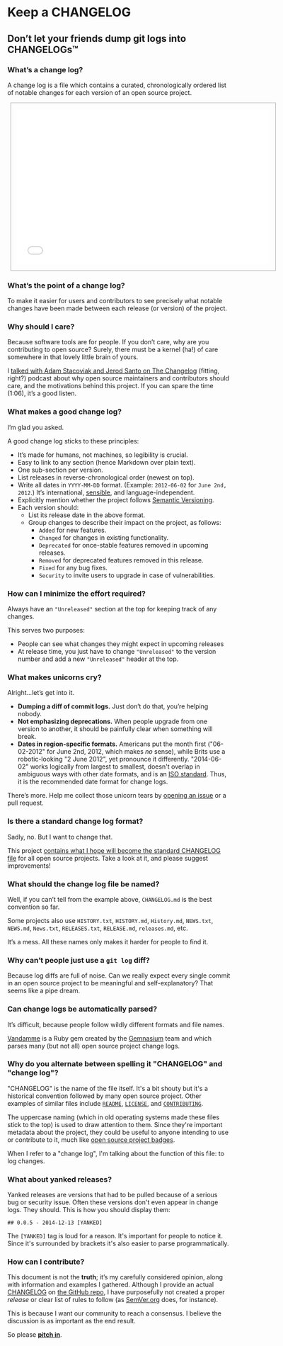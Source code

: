 # Keep a CHANGELOG

## Don’t let your friends dump git logs into CHANGELOGs™

### What’s a change log?
A change log is a file which contains a curated, chronologically ordered
list of notable changes for each version of an open source project.

<a href="CHANGELOG.md" title="An example of a CHANGELOG file."><iframe src="CHANGELOG.md" width="570" height="350" seamless="seamless" style="border: 1px solid #aaa; padding: 1em; margin: 0 0.5em;"></iframe></a>

### What’s the point of a change log?
To make it easier for users and contributors to see precisely what
notable changes have been made between each release (or version) of the project.

### Why should I care?
Because software tools are for people. If you don’t care, why are
you contributing to open source? Surely, there must be a kernel (ha!)
of care somewhere in that lovely little brain of yours.

I [talked with Adam Stacoviak and Jerod Santo on The Changelog](http://5by5.tv/changelog/127)
(fitting, right?) podcast about why open source maintainers and
contributors should care, and the motivations behind this project.
If you can spare the time (1:06), it’s a good listen.

### What makes a good change log?
I’m glad you asked.

A good change log sticks to these principles:

- It’s made for humans, not machines, so legibility is crucial.
- Easy to link to any section (hence Markdown over plain text).
- One sub-section per version.
- List releases in reverse-chronological order (newest on top).
- Write all dates in `YYYY-MM-DD` format. (Example: `2012-06-02` for `June 2nd, 2012`.) It’s international, [sensible](http://xkcd.com/1179/), and language-independent.
- Explicitly mention whether the project follows [Semantic Versioning][semver].
- Each version should:
  - List its release date in the above format.
  - Group changes to describe their impact on the project, as follows:
    - `Added` for new features.
    - `Changed` for changes in existing functionality.
    - `Deprecated` for once-stable features removed in upcoming releases.
    - `Removed` for deprecated features removed in this release.
    - `Fixed` for any bug fixes.
    - `Security` to invite users to upgrade in case of vulnerabilities.

### How can I minimize the effort required?
Always have an `"Unreleased"` section at the top for keeping track of any
changes.

This serves two purposes:

- People can see what changes they might expect in upcoming releases
- At release time, you just have to change `"Unreleased"` to the version number
  and add a new `"Unreleased"` header at the top.

### What makes unicorns cry?
Alright…let’s get into it.

- **Dumping a diff of commit logs.** Just don’t do that, you’re helping nobody.
- **Not emphasizing deprecations.** When people upgrade from one version to
  another, it should be painfully clear when something will break.
- **Dates in region-specific formats.** Americans put the month first
  ("06-02-2012" for June 2nd, 2012, which makes *no* sense), while Brits
  use a robotic-looking "2 June 2012", yet pronounce it differently.
  "2014-06-02" works logically from largest to smallest, doesn't overlap in
  ambiguous ways with other date formats, and is an
  [ISO standard](http://www.iso.org/iso/home/standards/iso8601.htm). Thus, it
  is the recommended date format for change logs.

There’s more. Help me collect those unicorn tears by
[opening an issue](https://github.com/olivierlacan/keep-a-changelog/issues/new)
or a pull request.

### Is there a standard change log format?
Sadly, no. But I want to change that.

This project [contains what I hope will become the standard CHANGELOG file][CHANGELOG]
for all open source projects. Take a look at it, and please suggest improvements!

### What should the change log file be named?
Well, if you can’t tell from the example above, `CHANGELOG.md` is the
best convention so far.

Some projects also use `HISTORY.txt`, `HISTORY.md`, `History.md`, `NEWS.txt`,
`NEWS.md`, `News.txt`, `RELEASES.txt`, `RELEASE.md`, `releases.md`, etc.

It’s a mess. All these names only makes it harder for people to find it.

### Why can’t people just use a `git log` diff?
Because log diffs are full of noise. Can we really expect every single
commit in an open source project to be meaningful and self-explanatory?
That seems like a pipe dream.

### Can change logs be automatically parsed?
It’s difficult, because people follow wildly different formats and file names.

[Vandamme](https://github.com/tech-angels/vandamme/) is a Ruby gem
created by the [Gemnasium](http://gemnasium.com) team and which parses
many (but not all) open source project change logs.

### Why do you alternate between spelling it "CHANGELOG" and "change log"?
"CHANGELOG" is the name of the file itself. It's a bit shouty but it's a
historical convention followed by many open source project. Other
examples of similar files include [`README`](README.md), [`LICENSE`](LICENSE),
and [`CONTRIBUTING`](CONTRIBUTING.md).

The uppercase naming (which in old operating systems made these files stick
to the top) is used to draw attention to them. Since they're important
metadata about the project, they could be useful to anyone intending to use
or contribute to it, much like [open source project badges](http://shields.io).

When I refer to a "change log", I'm talking about the function of this
file: to log changes.

### What about yanked releases?
Yanked releases are versions that had to be pulled because of a serious
bug or security issue. Often these versions don't even appear in change
logs. They should. This is how you should display them:

`## 0.0.5 - 2014-12-13 [YANKED]`

The `[YANKED]` tag is loud for a reason. It's important for people to
notice it. Since it's surrounded by brackets it's also easier to parse
programmatically.

### How can I contribute?
This document is not the **truth**; it’s my carefully considered
opinion, along with information and examples I gathered.
Although I provide an actual [CHANGELOG][] on [the GitHub repo](https://github.com/olivierlacan/keep-a-changelog),
I have purposefully not created a proper *release* or clear list of rules
to follow (as [SemVer.org][semver] does, for instance).

This is because I want our community to reach a consensus. I believe the
discussion is as important as the end result.

So please [**pitch in**](https://github.com/olivierlacan/keep-a-changelog/issues).


[CHANGELOG]: ./CHANGELOG.md
[semver]: http://semver.org

